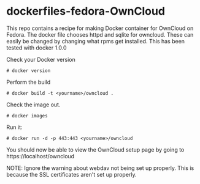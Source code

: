 dockerfiles-fedora-OwnCloud
===========================

This repo contains a recipe for making Docker container for OwnCloud on Fedora. 
The docker file chooses httpd and sqlite for owncloud. These can easily be changed
by changing what rpms get installed. This has been tested with docker 1.0.0 

Check your Docker version

    # docker version

Perform the build

    # docker build -t <yourname>/owncloud .

Check the image out.

    # docker images

Run it:

    # docker run -d -p 443:443 <yourname>/owncloud

You should now be able to view the OwnCloud setup page by going to https://localhost/owncloud

NOTE: Ignore the warning about webdav not being set up properly. This is because the SSL 
      certificates aren't set up properly.

